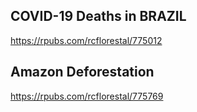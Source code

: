 ## COVID-19 Deaths in BRAZIL
https://rpubs.com/rcflorestal/775012

## Amazon Deforestation
https://rpubs.com/rcflorestal/775769
